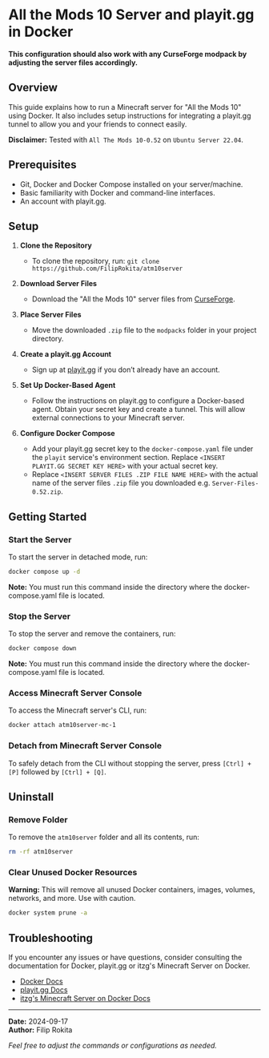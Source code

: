 # All the Mods 10 Server and playit.gg in Docker
**This configuration should also work with any CurseForge modpack by adjusting the server files accordingly.**

## Overview
This guide explains how to run a Minecraft server for "All the Mods 10" using Docker. It also includes setup instructions for integrating a playit.gg tunnel to allow you and your friends to connect easily.

**Disclaimer:** Tested with `All The Mods 10-0.52` on `Ubuntu Server 22.04`.

## Prerequisites
- Git, Docker and Docker Compose installed on your server/machine.
- Basic familiarity with Docker and command-line interfaces.
- An account with playit.gg.

## Setup

1. **Clone the Repository**
   - To clone the repository, run: `git clone https://github.com/FilipRokita/atm10server`

2. **Download Server Files**
   - Download the "All the Mods 10" server files from [CurseForge](https://www.curseforge.com/minecraft/modpacks/all-the-mods-10).

3. **Place Server Files**
   - Move the downloaded `.zip` file to the `modpacks` folder in your project directory.

4. **Create a playit.gg Account**
   - Sign up at [playit.gg](https://playit.gg) if you don’t already have an account.

5. **Set Up Docker-Based Agent**
   - Follow the instructions on playit.gg to configure a Docker-based agent. Obtain your secret key and create a tunnel. This will allow external connections to your Minecraft server.

6. **Configure Docker Compose**
   - Add your playit.gg secret key to the `docker-compose.yaml` file under the `playit` service's environment section. Replace `<INSERT PLAYIT.GG SECRET KEY HERE>` with your actual secret key.
   - Replace `<INSERT SERVER FILES .ZIP FILE NAME HERE>` with the actual name of the server files `.zip` file you downloaded e.g. `Server-Files-0.52.zip`.

## Getting Started

### Start the Server
To start the server in detached mode, run:
```bash
docker compose up -d
```
**Note:** You must run this command inside the directory where the docker-compose.yaml file is located.

### Stop the Server
To stop the server and remove the containers, run:
```bash
docker compose down
```
**Note:** You must run this command inside the directory where the docker-compose.yaml file is located.

### Access Minecraft Server Console
To access the Minecraft server's CLI, run:
```bash
docker attach atm10server-mc-1
```

### Detach from Minecraft Server Console
To safely detach from the CLI without stopping the server, press `[Ctrl] + [P]` followed by `[Ctrl] + [Q]`.

## Uninstall

### Remove Folder
To remove the `atm10server` folder and all its contents, run:
```bash
rm -rf atm10server
```

### Clear Unused Docker Resources
**Warning:** This will remove all unused Docker containers, images, volumes, networks, and more. Use with caution.
```bash
docker system prune -a
```

## Troubleshooting
If you encounter any issues or have questions, consider consulting the documentation for Docker, playit.gg or itzg's Minecraft Server on Docker.
- [Docker Docs](https://docs.docker.com/)
- [playit.gg Docs](https://playit.gg/support/)
- [itzg's Minecraft Server on Docker Docs](https://docker-minecraft-server.readthedocs.io/)

---

**Date:** 2024-09-17  
**Author:** Filip Rokita

*Feel free to adjust the commands or configurations as needed.*
